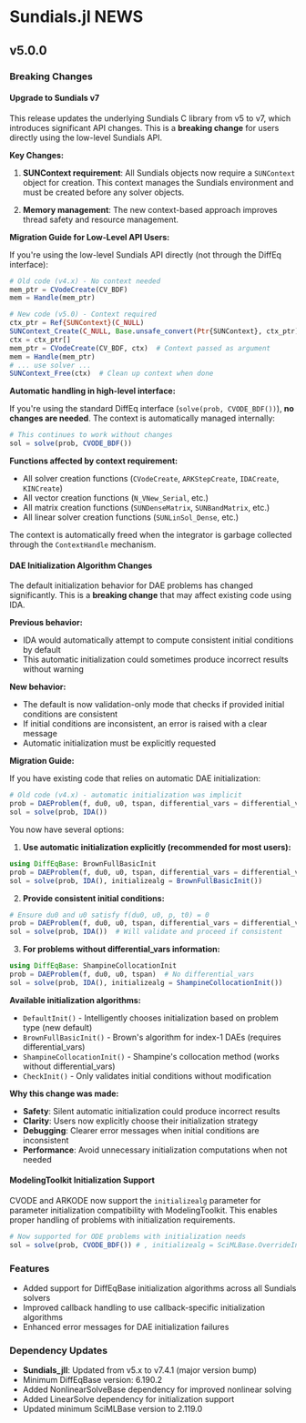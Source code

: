 # Sundials.jl NEWS

## v5.0.0

### Breaking Changes

#### Upgrade to Sundials v7

This release updates the underlying Sundials C library from v5 to v7, which introduces significant API changes. This is a **breaking change** for users directly using the low-level Sundials API.

**Key Changes:**

1. **SUNContext requirement**: All Sundials objects now require a `SUNContext` object for creation. This context manages the Sundials environment and must be created before any solver objects.

2. **Memory management**: The new context-based approach improves thread safety and resource management.

**Migration Guide for Low-Level API Users:**

If you're using the low-level Sundials API directly (not through the DiffEq interface):

```julia
# Old code (v4.x) - No context needed
mem_ptr = CVodeCreate(CV_BDF)
mem = Handle(mem_ptr)
```

```julia
# New code (v5.0) - Context required
ctx_ptr = Ref{SUNContext}(C_NULL)
SUNContext_Create(C_NULL, Base.unsafe_convert(Ptr{SUNContext}, ctx_ptr))
ctx = ctx_ptr[]
mem_ptr = CVodeCreate(CV_BDF, ctx)  # Context passed as argument
mem = Handle(mem_ptr)
# ... use solver ...
SUNContext_Free(ctx)  # Clean up context when done
```

**Automatic handling in high-level interface:**

If you're using the standard DiffEq interface (`solve(prob, CVODE_BDF())`), **no changes are needed**. The context is automatically managed internally:

```julia
# This continues to work without changes
sol = solve(prob, CVODE_BDF())
```

**Functions affected by context requirement:**
- All solver creation functions (`CVodeCreate`, `ARKStepCreate`, `IDACreate`, `KINCreate`)
- All vector creation functions (`N_VNew_Serial`, etc.)
- All matrix creation functions (`SUNDenseMatrix`, `SUNBandMatrix`, etc.)
- All linear solver creation functions (`SUNLinSol_Dense`, etc.)

The context is automatically freed when the integrator is garbage collected through the `ContextHandle` mechanism.

#### DAE Initialization Algorithm Changes

The default initialization behavior for DAE problems has changed significantly. This is a **breaking change** that may affect existing code using IDA.

**Previous behavior:**
- IDA would automatically attempt to compute consistent initial conditions by default
- This automatic initialization could sometimes produce incorrect results without warning

**New behavior:**
- The default is now validation-only mode that checks if provided initial conditions are consistent
- If initial conditions are inconsistent, an error is raised with a clear message
- Automatic initialization must be explicitly requested

**Migration Guide:**

If you have existing code that relies on automatic DAE initialization:

```julia
# Old code (v4.x) - automatic initialization was implicit
prob = DAEProblem(f, du0, u0, tspan, differential_vars = differential_vars)
sol = solve(prob, IDA())
```

You now have several options:

1. **Use automatic initialization explicitly (recommended for most users):**
```julia
using DiffEqBase: BrownFullBasicInit
prob = DAEProblem(f, du0, u0, tspan, differential_vars = differential_vars)
sol = solve(prob, IDA(), initializealg = BrownFullBasicInit())
```

2. **Provide consistent initial conditions:**
```julia
# Ensure du0 and u0 satisfy f(du0, u0, p, t0) = 0
prob = DAEProblem(f, du0, u0, tspan, differential_vars = differential_vars)
sol = solve(prob, IDA())  # Will validate and proceed if consistent
```

3. **For problems without differential_vars information:**
```julia
using DiffEqBase: ShampineCollocationInit
prob = DAEProblem(f, du0, u0, tspan)  # No differential_vars
sol = solve(prob, IDA(), initializealg = ShampineCollocationInit())
```

**Available initialization algorithms:**
- `DefaultInit()` - Intelligently chooses initialization based on problem type (new default)
- `BrownFullBasicInit()` - Brown's algorithm for index-1 DAEs (requires differential_vars)
- `ShampineCollocationInit()` - Shampine's collocation method (works without differential_vars)
- `CheckInit()` - Only validates initial conditions without modification

**Why this change was made:**
- **Safety**: Silent automatic initialization could produce incorrect results
- **Clarity**: Users now explicitly choose their initialization strategy
- **Debugging**: Clearer error messages when initial conditions are inconsistent
- **Performance**: Avoid unnecessary initialization computations when not needed

#### ModelingToolkit Initialization Support

CVODE and ARKODE now support the `initializealg` parameter for parameter initialization compatibility with ModelingToolkit. This enables proper handling of problems with initialization requirements.

```julia
# Now supported for ODE problems with initialization needs
sol = solve(prob, CVODE_BDF()) # , initializealg = SciMLBase.OverrideInit()) done by default
```

### Features

- Added support for DiffEqBase initialization algorithms across all Sundials solvers
- Improved callback handling to use callback-specific initialization algorithms
- Enhanced error messages for DAE initialization failures

### Dependency Updates

- **Sundials_jll**: Updated from v5.x to v7.4.1 (major version bump)
- Minimum DiffEqBase version: 6.190.2
- Added NonlinearSolveBase dependency for improved nonlinear solving
- Added LinearSolve dependency for initialization support
- Updated minimum SciMLBase version to 2.119.0
